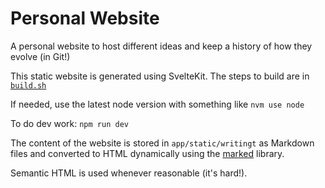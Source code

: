 # Personal Website

A personal website to host different ideas and keep a history of how they evolve (in Git!)

This static website is generated using SvelteKit. The steps to build are in [`build.sh`](./build.sh)

If needed, use the latest node version with something like `nvm use node`

To do dev work: `npm run dev`

The content of the website is stored in `app/static/writingt` as Markdown files and converted to HTML dynamically using the [marked](https://github.com/markedjs/marked) library.

Semantic HTML is used whenever reasonable (it's hard!).
